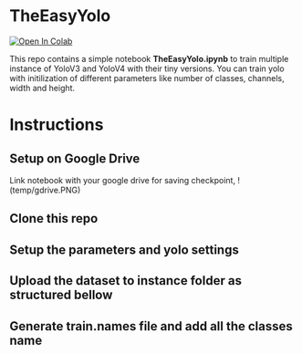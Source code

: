 # TheEasyYolo

[![Open In Colab](https://colab.research.google.com/assets/colab-badge.svg)](https://colab.research.google.com/drive/1brPZDy_yVDo38ixxpI6iSu7V4fj82Ohq?usp=sharing)

This repo contains a simple notebook **TheEasyYolo.ipynb** to train multiple instance of YoloV3 and YoloV4 with their tiny versions. You can train yolo with initilization of  different parameters like number of classes, channels, width and height. 

# Instructions
## Setup on Google Drive
Link notebook with your google drive for saving checkpoint,
!(temp/gdrive.PNG)

## Clone this repo


## Setup the parameters and yolo settings

## Upload the dataset to instance folder as structured bellow

## Generate train.names file and add all the classes name


